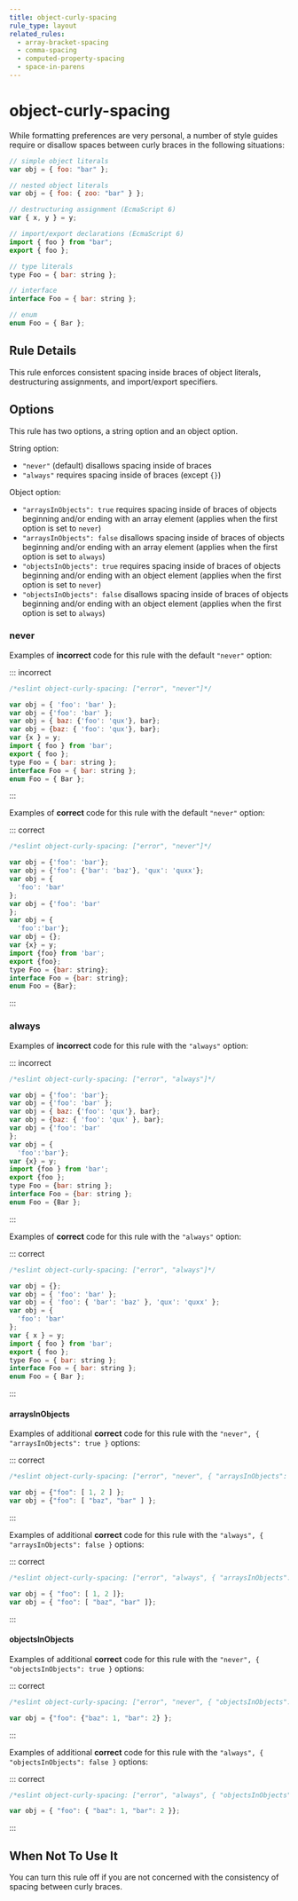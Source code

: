 ```yaml
---
title: object-curly-spacing
rule_type: layout
related_rules:
  - array-bracket-spacing
  - comma-spacing
  - computed-property-spacing
  - space-in-parens
---
```


# object-curly-spacing

While formatting preferences are very personal, a number of style guides require
or disallow spaces between curly braces in the following situations:

```js
// simple object literals
var obj = { foo: "bar" };

// nested object literals
var obj = { foo: { zoo: "bar" } };

// destructuring assignment (EcmaScript 6)
var { x, y } = y;

// import/export declarations (EcmaScript 6)
import { foo } from "bar";
export { foo };

// type literals
type Foo = { bar: string };

// interface
interface Foo = { bar: string };

// enum
enum Foo = { Bar };
```

## Rule Details

This rule enforces consistent spacing inside braces of object literals, destructuring assignments, and import/export specifiers.

## Options

This rule has two options, a string option and an object option.

String option:

- `"never"` (default) disallows spacing inside of braces
- `"always"` requires spacing inside of braces (except `{}`)

Object option:

- `"arraysInObjects": true` requires spacing inside of braces of objects beginning and/or ending with an array element (applies when the first option is set to `never`)
- `"arraysInObjects": false` disallows spacing inside of braces of objects beginning and/or ending with an array element (applies when the first option is set to `always`)
- `"objectsInObjects": true` requires spacing inside of braces of objects beginning and/or ending with an object element (applies when the first option is set to `never`)
- `"objectsInObjects": false` disallows spacing inside of braces of objects beginning and/or ending with an object element (applies when the first option is set to `always`)

### never

Examples of **incorrect** code for this rule with the default `"never"` option:

::: incorrect

```js
/*eslint object-curly-spacing: ["error", "never"]*/

var obj = { 'foo': 'bar' };
var obj = {'foo': 'bar' };
var obj = { baz: {'foo': 'qux'}, bar};
var obj = {baz: { 'foo': 'qux'}, bar};
var {x } = y;
import { foo } from 'bar';
export { foo };
type Foo = { bar: string };
interface Foo = { bar: string };
enum Foo = { Bar };
```

:::

Examples of **correct** code for this rule with the default `"never"` option:

::: correct

```js
/*eslint object-curly-spacing: ["error", "never"]*/

var obj = {'foo': 'bar'};
var obj = {'foo': {'bar': 'baz'}, 'qux': 'quxx'};
var obj = {
  'foo': 'bar'
};
var obj = {'foo': 'bar'
};
var obj = {
  'foo':'bar'};
var obj = {};
var {x} = y;
import {foo} from 'bar';
export {foo};
type Foo = {bar: string};
interface Foo = {bar: string};
enum Foo = {Bar};
```

:::

### always

Examples of **incorrect** code for this rule with the `"always"` option:

::: incorrect

```js
/*eslint object-curly-spacing: ["error", "always"]*/

var obj = {'foo': 'bar'};
var obj = {'foo': 'bar' };
var obj = { baz: {'foo': 'qux'}, bar};
var obj = {baz: { 'foo': 'qux' }, bar};
var obj = {'foo': 'bar'
};
var obj = {
  'foo':'bar'};
var {x} = y;
import {foo } from 'bar';
export {foo };
type Foo = {bar: string };
interface Foo = {bar: string };
enum Foo = {Bar };
```

:::

Examples of **correct** code for this rule with the `"always"` option:

::: correct

```js
/*eslint object-curly-spacing: ["error", "always"]*/

var obj = {};
var obj = { 'foo': 'bar' };
var obj = { 'foo': { 'bar': 'baz' }, 'qux': 'quxx' };
var obj = {
  'foo': 'bar'
};
var { x } = y;
import { foo } from 'bar';
export { foo };
type Foo = { bar: string };
interface Foo = { bar: string };
enum Foo = { Bar };
```

:::

#### arraysInObjects

Examples of additional **correct** code for this rule with the `"never", { "arraysInObjects": true }` options:

::: correct

```js
/*eslint object-curly-spacing: ["error", "never", { "arraysInObjects": true }]*/

var obj = {"foo": [ 1, 2 ] };
var obj = {"foo": [ "baz", "bar" ] };
```

:::

Examples of additional **correct** code for this rule with the `"always", { "arraysInObjects": false }` options:

::: correct

```js
/*eslint object-curly-spacing: ["error", "always", { "arraysInObjects": false }]*/

var obj = { "foo": [ 1, 2 ]};
var obj = { "foo": [ "baz", "bar" ]};
```

:::

#### objectsInObjects

Examples of additional **correct** code for this rule with the `"never", { "objectsInObjects": true }` options:

::: correct

```js
/*eslint object-curly-spacing: ["error", "never", { "objectsInObjects": true }]*/

var obj = {"foo": {"baz": 1, "bar": 2} };
```

:::

Examples of additional **correct** code for this rule with the `"always", { "objectsInObjects": false }` options:

::: correct

```js
/*eslint object-curly-spacing: ["error", "always", { "objectsInObjects": false }]*/

var obj = { "foo": { "baz": 1, "bar": 2 }};
```

:::

## When Not To Use It

You can turn this rule off if you are not concerned with the consistency of spacing between curly braces.

